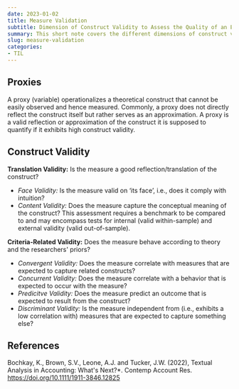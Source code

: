 ```yaml
---
date: 2023-01-02
title: Measure Validation
subtitle: Dimension of Construct Validity to Assess the Quality of an Empirical Measure
summary: This short note covers the different dimensions of construct validity outlined by <span style="font-variant:small-caps;">Bochkay et al. (2022)</span> in the context of construct measurement.
slug: measure-validation
categories:
- TIL
---
```


## Proxies

A proxy (variable) operationalizes a theoretical construct that cannot be easily observed and hence measured.
Commonly, a proxy does not directly reflect the construct itself but rather serves as an approximation.
A proxy is a valid reflection or approximation of the construct it is supposed to quantify if it exhibits high construct validity.


## Construct Validity

**Translation Validity:** Is the measure a good reflection/translation of the construct?
- *Face Validity:* Is the measure valid on ‘its face’, i.e., does it comply with intuition?
- *Content Validity:* Does the measure capture the conceptual meaning of the construct? This assessment requires a benchmark to be compared to and may encompass tests for internal (valid within-sample) and external validity (valid out-of-sample).

**Criteria-Related Validity:** Does the measure behave according to theory and the researchers' priors?
- *Convergent Validity:* Does the measure correlate with measures that are expected to capture related constructs?
- *Concurrent Validity:* Does the measure correlate with a behavior that is expected to occur with the measure?
- *Predicitve Validity:* Does the measure predict an outcome that is expected to result from the construct?
- *Discriminant Validity:* Is the measure independent from (i.e., exhibits a low correlation with) measures that are expected to capture something else?


## References

Bochkay, K., Brown, S.V., Leone, A.J. and Tucker, J.W. (2022), Textual Analysis in Accounting: What's Next?*. Contemp Account Res. https://doi.org/10.1111/1911-3846.12825
